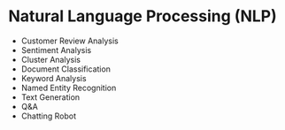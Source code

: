 # Natural Language Processing (NLP) 

- Customer Review Analysis
- Sentiment Analysis
- Cluster Analysis
- Document Classification
- Keyword Analysis
- Named Entity Recognition
- Text Generation
- Q&A
- Chatting Robot
